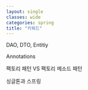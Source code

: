 ```yaml
---
layout: single
classes: wide
categories: spring
title: "키워드"
---
```


DAO, DTO, Entitiy

Annotations

팩토리 패턴 VS 팩토리 메소드 패턴

싱글톤과 스프링
